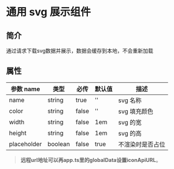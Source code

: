 # 通用 svg 展示组件

## 简介

通过请求下载svg数据并展示，数据会缓存到本地，不会重新加载


## 属性

| 参数 name   | 类型    | 必传  | 默认值 | 描述             |
| ----------- | ------- | ----- | ------ | ---------------- |
| name        | string  | true  | ''     | svg 名称         |
| color       | string  | false | ''     | svg 填充颜色     |
| width       | string  | false | 1em    | svg 的宽         |
| height      | string  | false | 1em    | svg 的高         |
| placeholder | boolean | false | true   | 不渲染时是否占位 |

> **远程url地址可以再app.ts里的globalData设置iconApiURL**。